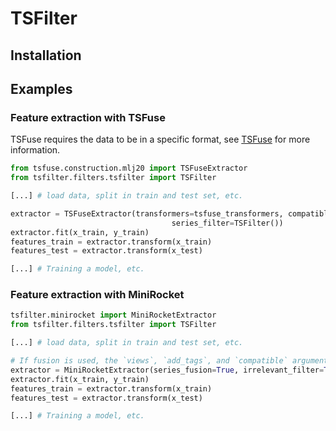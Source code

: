 # TSFilter

## Installation

## Examples
### Feature extraction with TSFuse
TSFuse requires the data to be in a specific format, see [TSFuse](https://github.com/arnedb/tsfuse#data-format) for more information.
```python
from tsfuse.construction.mlj20 import TSFuseExtractor
from tsfilter.filters.tsfilter import TSFilter

[...] # load data, split in train and test set, etc.

extractor = TSFuseExtractor(transformers=tsfuse_transformers, compatible=compatible, random_state=SEED,
                                    series_filter=TSFilter())
extractor.fit(x_train, y_train)
features_train = extractor.transform(x_train)
features_test = extractor.transform(x_test)

[...] # Training a model, etc.
```

### Feature extraction with MiniRocket

```python
tsfilter.minirocket import MiniRocketExtractor
from tsfilter.filters.tsfilter import TSFilter

[...] # load data, split in train and test set, etc.

# If fusion is used, the `views`, `add_tags`, and `compatible` arguments must also be specified for correct data transformation. More information on these arguments can be found on [TSFuse](https://github.com/arnedb/tsfuse#data-format).
extractor = MiniRocketExtractor(series_fusion=True, irrelevant_filter=True, redundant_filter=True)
extractor.fit(x_train, y_train)
features_train = extractor.transform(x_train)
features_test = extractor.transform(x_test)

[...] # Training a model, etc.
```
